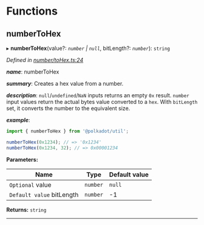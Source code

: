 

# Functions

<a id="numbertohex"></a>

##  numberToHex

▸ **numberToHex**(value?: *`number` | `null`*, bitLength?: *`number`*): `string`

*Defined in [number/toHex.ts:24](https://github.com/polkadot-js/common/blob/74b37cf/packages/util/src/number/toHex.ts#L24)*

*__name__*: numberToHex

*__summary__*: Creates a hex value from a number.

*__description__*: `null`/`undefined`/`NaN` inputs returns an empty `0x` result. `number` input values return the actual bytes value converted to a `hex`. With `bitLength` set, it converts the number to the equivalent size.

*__example__*:   

```javascript
import { numberToHex } from '@polkadot/util';

numberToHex(0x1234); // => '0x1234'
numberToHex(0x1234, 32); // => 0x00001234
```

**Parameters:**

| Name | Type | Default value |
| ------ | ------ | ------ |
| `Optional` value | `number` | `null` | - |
| `Default value` bitLength | `number` |  -1 |

**Returns:** `string`

___

